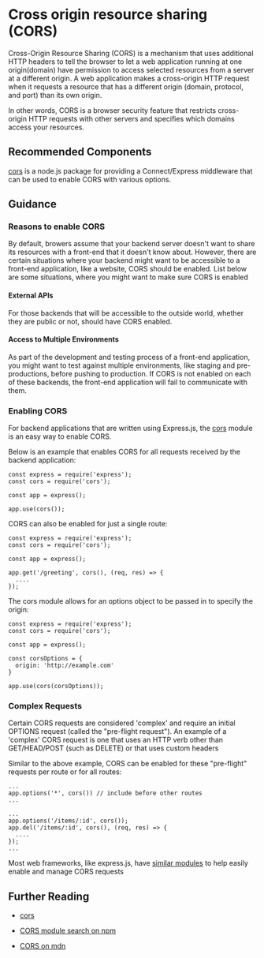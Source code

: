 # Cross origin resource sharing (CORS)

Cross-Origin Resource Sharing (CORS) is a mechanism that uses additional HTTP headers to tell the browser to let a web application running at one origin(domain) have permission to access selected resources from a server at a different origin. A web application makes a cross-origin HTTP request when it requests a resource that has a different origin (domain, protocol, and port) than its own origin.

In other words, CORS is a browser security feature that restricts cross-origin HTTP requests with other servers and specifies which domains access your resources.


## Recommended Components

[cors](https://www.npmjs.com/package/cors) is a node.js package for providing a Connect/Express middleware that can be used to enable CORS with various options.

## Guidance

### Reasons to enable CORS

By default, browers assume that your backend server doesn't want to share its resources with a front-end that it doesn't know about.  However, there are certain situations where your backend might want to be accessible to a front-end application, like a website, CORS should be enabled.  List below are some situations, where you might want to make sure CORS is enabled

#### External APIs

For those backends that will be accessible to the outside world, whether they are public or not, should have CORS enabled.


#### Access to Multiple Environments

As part of the development and testing process of a front-end application, you might want to test against multiple environments, like staging and pre-productions, before pushing to production.  If CORS is not enabled on each of these backends, the front-end application will fail to communicate with them.

### Enabling CORS

For backend applications that are written using Express.js, the [cors](https://www.npmjs.com/package/cors) module is an easy way to enable CORS.

Below is an example that enables CORS for all requests received by the backend application:

```
const express = require('express');
const cors = require('cors');

const app = express();

app.use(cors());
```

CORS can also be enabled for just a single route:

```
const express = require('express');
const cors = require('cors');

const app = express();

app.get('/greeting', cors(), (req, res) => {
  ....
});
```

The cors module allows for an options object to be passed in to specify the origin:

```
const express = require('express');
const cors = require('cors');

const app = express();

const corsOptions = {
  origin: 'http://example.com'
}

app.use(cors(corsOptions));
```

### Complex Requests

Certain CORS requests are considered 'complex' and require an initial OPTIONS request (called the "pre-flight request"). An example of a 'complex' CORS request is one that uses an HTTP verb other than GET/HEAD/POST (such as DELETE) or that uses custom headers

Similar to the above example, CORS can be enabled for these "pre-flight" requests per route or for all routes:


```
...
app.options('*', cors()) // include before other routes
...
```

```
...
app.options('/items/:id', cors());
app.del('/items/:id', cors(), (req, res) => {
  ....
});
...
```

Most web frameworks, like express.js, have [similar modules](https://www.npmjs.com/search?q=cors) to help easily enable and manage CORS requests

## Further Reading

* [cors](https://www.npmjs.com/package/cors)

* [CORS module search on npm](https://www.npmjs.com/search?q=cors)

* [CORS on mdn](https://developer.mozilla.org/en-US/docs/Web/HTTP/CORS)

